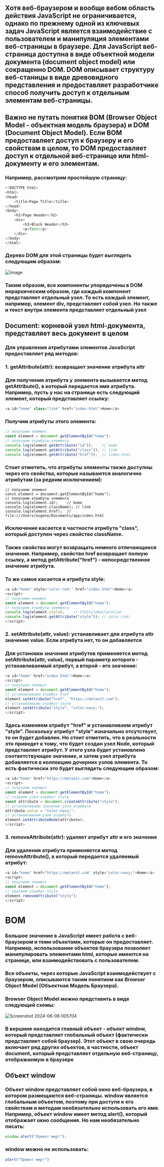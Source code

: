 ## Хотя веб-браузером и вообще вебом область действия JavaScript не ограничивается, однако по прежнему одной из ключевых задач JavaScript является взаимодействие с пользователем и манипуляция элементами веб-страницы в браузере. Для JavaScript веб-страница доступна в виде объектной модели документа (document object model) или сокращенно DOM. DOM описывает структуру веб-станицы в виде древовидного представления и предоставляет разработчикe способ получить доступ к отдельным элементам веб-страницы.

## Важно не путать понятия BOM (Browser Object Model - объектная модель браузера) и DOM (Document Object Model). Если BOM предоставляет доступ к браузеру и его свойствам в целом, то DOM предоставляет доступ к отдельной веб-странице или html-документу и его элементам.

### Например, рассмотрим простейшую страницу:

```js
<!DOCTYPE html>
<html>
<head>
    <title>Page Title</title>
</head>
<body>
    <h2>Page Header</h2>
    <div>
        <h3>Block Header</h3>
        <p>Text</p>
    </div>
</body>
</html>
```

### Дерево DOM для этой страницы будет выглядеть следующим образом:

![image](https://github.com/OrzuMelikzoda/lecture-DOM/assets/167527624/33b20ca5-9ef8-46fd-af88-e17e5149c965)


### Таким образом, все компоненты упорядочены в DOM иерархическим образом, где каждый компонент представляет отдельный узел. То есть каждый элемент, например, элемент div, представляет собой узел. Но также и текст внутри элемента представляет отдельный узел

## Document: корневой узел html-документа, представляет весь документ в целом

### Для управления атрибутами элементов JavaScript предоставляет ряд методов:

### 1. getAttribute(attr): возвращает значение атрибута attr

### Для получения атрибута у элемента вызывается метод getAttribute(), в который передается имя атрибута. Например, пусть у нас на странице есть следующий элемент, который представляет ссылку:

```js
<a id="home" class="link" href="index.html">Home</a>
```

### Получим атрибуты этого элемента:


```js
// получаем элемент
const element = document.getElementById("home");
// получаем атрибуты элемента
console.log(element.getAttribute("id"));    // home
console.log(element.getAttribute("class")); // link
console.log(element.getAttribute("href"));  // index.html
```

### Стоит отметить, что атрибуты элементы также доступны через его свойства, которые называются аналогично атрибутам (за редким исключением):

```
// получаем элемент
const element = document.getElementById("home");
// получаем атрибуты элемента
console.log(element.id);    // home
console.log(element.className); // link
console.log(element.href);  // file:///Users/eugene/Documents/app/index.html
```

### Исключение касается в частности атрибута "class", который доступен через свойство className.

### Также свойства могут возвращать немного отличающиеся значения. Например, свойство href возвращает полную ссылку, а метод getAttribute("href") - непосредственное значение атрибута.

### То же самое касается и атрибута style:

```js
<a id="home" style="color:red;" href="index.html">Home</a>
<script>
// получаем элемент
const element = document.getElementById("home");
// получаем атрибуты элемента
console.log(element.style);    // CSSStyleDeclaration
console.log(element.getAttribute("style")); // color:red;
</script>
```



### 2. setAttribute(attr, value): устанавливает для атрибута attr значение value. Если атрибута нет, то он добавляется


### Для установки значения атрибутов применяется метод setAttribute(attr, value), первый параметр которого - устанавливаемый атрибут, а второй - его значение:

```js
<a id="home" href="index.html">Home</a>
<script>
// получаем элемент
const element = document.getElementById("home");
// устанавливаем атрибут href
element.setAttribute("href", "https://metanit.com");
// устанавливаем атрибут style
element.setAttribute("style", "color:navy;");
</script>
```

### Здесь изменяем атрибут "href" и устанавливаем атрибут "style". Поскольку атрибут "style" изначально отсутствует, то он будет добавлен. Но стоит отметить, что в реальности это приведет к тому, что будет создан узел Node, который представляет атрибут. У этого узла будет установлено соответствующее значение, и затем узел атрибута добавляется в коллекцию дочерних узлов элемента. То есть фактически это будет выглядеть следующим образом:

```js
<a id="home" href="https://metanit.com">Home</a>
<script>
// получаем элемент
const element = document.getElementById("home");
// создаем узел-атрибут style
const attribute = document.createAttribute("style");
// устанавливаем значение узла-атрибута
attribute.value = "color:navy;";
// устанавливаем узел атрибута
element.setAttributeNode(attribute);
</script>
```

### 3. removeAttribute(attr): удаляет атрибут attr и его значение

### Для удаления атрибута применяется метод removeAttribute(), в который передается удаляемый атрибут:

```js
<a id="home" href="https://metanit.com" style="color:navy;">Home</a>
<script>
// получаем элемент
const element = document.getElementById("home");
// удаляем атрибут style
element.removeAttribute("style");
</script>
```

# BOM

### Большое значение в JavaScript имеет работа с веб-браузером и теми объектами, которые он предоставляет. Например, использование объектов браузера позволяет манипулировать элементами html, которые имеются на странице, или взаимодействовать с пользователем.

### Все объекты, через которые JavaScript взаимодействует с браузером, описываются таким понятием как Browser Object Model (Объектная Модель Браузера).

### Browser Object Model можно представить в виде следующей схемы:

![Screenshot 2024-06-06 005704](https://github.com/OrzuMelikzoda/lecture-DOM/assets/167527624/832c98d1-c495-4107-a59b-8167b265dae1)


### В вершине находится главный объект - объект window, который представляет глобальный объект (фактически представляет собой браузер). Этот объект в свою очередь включает ряд других объектов, в частности, объект document, который представляет отдельную веб-страницу, отображаемую в браузере

## Объект window

### Объект window представляет собой окно веб-браузера, в котором размещаются веб-страницы. window является глобальным объектом, поэтому при доступе к его свойствам и методам необязательно использовать его имя. Например, объект window имеет метод alert(), который отображает окно сообщения. Но нам необязательно писать:

```js
window.alert("Привет мир!");
```

### window можно не использовать:

```js
alert("Привет мир!")
```


















